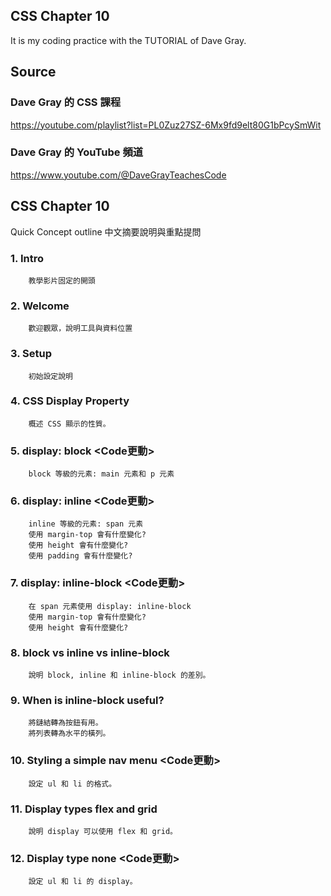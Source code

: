 ## CSS Chapter 10
It is my coding practice with the TUTORIAL of Dave Gray. 

## Source
### Dave Gray 的 CSS 課程
https://youtube.com/playlist?list=PL0Zuz27SZ-6Mx9fd9elt80G1bPcySmWit

### Dave Gray 的 YouTube 頻道
https://www.youtube.com/@DaveGrayTeachesCode

## CSS Chapter 10
   Quick Concept outline
   中文摘要說明與重點提問

###  1. Intro
        教學影片固定的開頭

###  2. Welcome
        歡迎觀眾，說明工具與資料位置

###  3. Setup
        初始設定說明

###  4. CSS Display Property
        概述 CSS 顯示的性質。

###  5. display: block <Code更動>
        block 等級的元素: main 元素和 p 元素

###  6. display: inline <Code更動>
        inline 等級的元素: span 元素
        使用 margin-top 會有什麼變化?
        使用 height 會有什麼變化?
        使用 padding 會有什麼變化?

###  7. display: inline-block <Code更動>
        在 span 元素使用 display: inline-block
        使用 margin-top 會有什麼變化?
        使用 height 會有什麼變化?

###  8. block vs inline vs inline-block
        說明 block, inline 和 inline-block 的差別。

###  9. When is inline-block useful?        
        將鏈結轉為按鈕有用。
        將列表轉為水平的橫列。

### 10. Styling a simple nav menu <Code更動>
        設定 ul 和 li 的格式。

### 11. Display types flex and grid
        說明 display 可以使用 flex 和 grid。
        
### 12. Display type none <Code更動>
        設定 ul 和 li 的 display。
        
        
